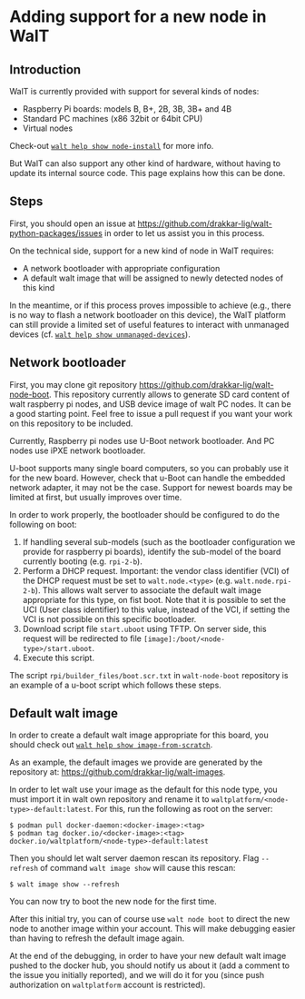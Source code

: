 
# Adding support for a new node in WalT

## Introduction

WalT is currently provided with support for several kinds of nodes:
* Raspberry Pi boards: models B, B+, 2B, 3B, 3B+ and 4B
* Standard PC machines (x86 32bit or 64bit CPU)
* Virtual nodes

Check-out [`walt help show node-install`](node-install.md) for more info.

But WalT can also support any other kind of hardware, without having to update
its internal source code.
This page explains how this can be done.


## Steps

First, you should open an issue at https://github.com/drakkar-lig/walt-python-packages/issues
in order to let us assist you in this process.

On the technical side, support for a new kind of node in WalT requires:
* A network bootloader with appropriate configuration
* A default walt image that will be assigned to newly detected nodes of this kind

In the meantime, or if this process proves impossible to achieve (e.g., there is no
way to flash a network bootloader on this device), the WalT platform can still provide
a limited set of useful features to interact with unmanaged devices
(cf. [`walt help show unmanaged-devices`](unmanaged-devices.md)).


## Network bootloader

First, you may clone git repository https://github.com/drakkar-lig/walt-node-boot.
This repository currently allows to generate SD card content of walt raspberry pi nodes, and
USB device image of walt PC nodes. It can be a good starting point. Feel free to issue a
pull request if you want your work on this repository to be included.

Currently, Raspberry pi nodes use U-Boot network bootloader. And PC nodes use iPXE
network bootloader.

U-boot supports many single board computers, so you can probably use it for the new board.
However, check that u-Boot can handle the embedded network adapter, it may not be the case.
Support for newest boards may be limited at first, but usually improves over time.

In order to work properly, the bootloader should be configured to do the following on boot:
1. If handling several sub-models (such as the bootloader configuration we provide for
   raspberry pi boards), identify the sub-model of the board currently booting (e.g. `rpi-2-b`).
2. Perform a DHCP request. Important: the vendor class identifier (VCI) of the DHCP request must
   be set to `walt.node.<type>` (e.g. `walt.node.rpi-2-b`). This allows walt server to associate
   the default walt image appropriate for this type, on fist boot. Note that it is possible
   to set the UCI (User class identifier) to this value, instead of the VCI, if setting the
   VCI is not possible on this specific bootloader.
3. Download script file `start.uboot` using TFTP. On server side, this request will be
   redirected to file `[image]:/boot/<node-type>/start.uboot`.
4. Execute this script.

The script `rpi/builder_files/boot.scr.txt` in `walt-node-boot` repository is an example of
a u-boot script which follows these steps.


## Default walt image

In order to create a default walt image appropriate for this board, you should check out
[`walt help show image-from-scratch`](image-from-scratch.md).

As an example, the default images we provide are generated by the repository at:
https://github.com/drakkar-lig/walt-images.

In order to let walt use your image as the default for this node type, you must import it
in walt own repository and rename it to `waltplatform/<node-type>-default:latest`.
For this, run the following as root on the server:
```
$ podman pull docker-daemon:<docker-image>:<tag>
$ podman tag docker.io/<docker-image>:<tag> docker.io/waltplatform/<node-type>-default:latest
```
Then you should let walt server daemon rescan its repository.
Flag `--refresh` of command `walt image show` will cause this rescan:
```
$ walt image show --refresh
```

You can now try to boot the new node for the first time.

After this initial try, you can of course use `walt node boot` to direct the new node to
another image within your account. This will make debugging easier than having to refresh
the default image again.

At the end of the debugging, in order to have your new default walt image pushed to the
docker hub, you should notify us about it (add a comment to the issue you initially reported),
and we will do it for you (since push authorization on `waltplatform` account is restricted).

